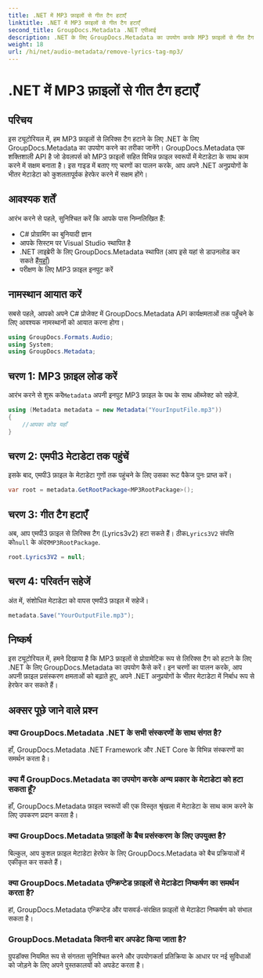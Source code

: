 ```yaml
---
title: .NET में MP3 फ़ाइलों से गीत टैग हटाएँ
linktitle: .NET में MP3 फ़ाइलों से गीत टैग हटाएँ
second_title: GroupDocs.Metadata .NET एपीआई
description: .NET के लिए GroupDocs.Metadata का उपयोग करके MP3 फ़ाइलों से गीत टैग हटाने का तरीका जानें। कुशल मेटाडेटा हेरफेर के लिए हमारे चरण-दर-चरण मार्गदर्शिका का पालन करें।
weight: 18
url: /hi/net/audio-metadata/remove-lyrics-tag-mp3/
---
```


# .NET में MP3 फ़ाइलों से गीत टैग हटाएँ

## परिचय
इस ट्यूटोरियल में, हम MP3 फ़ाइलों से लिरिक्स टैग हटाने के लिए .NET के लिए GroupDocs.Metadata का उपयोग करने का तरीका जानेंगे। GroupDocs.Metadata एक शक्तिशाली API है जो डेवलपर्स को MP3 फ़ाइलों सहित विभिन्न फ़ाइल स्वरूपों में मेटाडेटा के साथ काम करने में सक्षम बनाता है। इस गाइड में बताए गए चरणों का पालन करके, आप अपने .NET अनुप्रयोगों के भीतर मेटाडेटा को कुशलतापूर्वक हेरफेर करने में सक्षम होंगे।
## आवश्यक शर्तें
आरंभ करने से पहले, सुनिश्चित करें कि आपके पास निम्नलिखित हैं:
- C# प्रोग्रामिंग का बुनियादी ज्ञान
- आपके सिस्टम पर Visual Studio स्थापित है
-  .NET लाइब्रेरी के लिए GroupDocs.Metadata स्थापित (आप इसे यहां से डाउनलोड कर सकते हैं[यहाँ](https://releases.groupdocs.com/metadata/net/))
- परीक्षण के लिए MP3 फ़ाइल इनपुट करें

## नामस्थान आयात करें
सबसे पहले, आपको अपने C# प्रोजेक्ट में GroupDocs.Metadata API कार्यक्षमताओं तक पहुँचने के लिए आवश्यक नामस्थानों को आयात करना होगा।
```csharp
using GroupDocs.Formats.Audio;
using System;
using GroupDocs.Metadata;
```
## चरण 1: MP3 फ़ाइल लोड करें
 आरंभ करने से शुरू करें`Metadata` अपनी इनपुट MP3 फ़ाइल के पथ के साथ ऑब्जेक्ट को सहेजें.
```csharp
using (Metadata metadata = new Metadata("YourInputFile.mp3"))
{
    //आपका कोड यहाँ
}
```
## चरण 2: एमपी3 मेटाडेटा तक पहुंचें
इसके बाद, एमपी3 फ़ाइल के मेटाडेटा गुणों तक पहुंचने के लिए उसका रूट पैकेज पुनः प्राप्त करें।
```csharp
var root = metadata.GetRootPackage<MP3RootPackage>();
```
## चरण 3: गीत टैग हटाएँ
 अब, आप एमपी3 फ़ाइल से लिरिक्स टैग (Lyrics3v2) हटा सकते हैं। ठीक`Lyrics3V2` संपत्ति को`null` के अंदर`MP3RootPackage`.
```csharp
root.Lyrics3V2 = null;
```
## चरण 4: परिवर्तन सहेजें
अंत में, संशोधित मेटाडेटा को वापस एमपी3 फ़ाइल में सहेजें।
```csharp
metadata.Save("YourOutputFile.mp3");
```

## निष्कर्ष
इस ट्यूटोरियल में, हमने दिखाया है कि MP3 फ़ाइलों से प्रोग्रामेटिक रूप से लिरिक्स टैग को हटाने के लिए .NET के लिए GroupDocs.Metadata का उपयोग कैसे करें। इन चरणों का पालन करके, आप अपनी फ़ाइल प्रसंस्करण क्षमताओं को बढ़ाते हुए, अपने .NET अनुप्रयोगों के भीतर मेटाडेटा में निर्बाध रूप से हेरफेर कर सकते हैं।

## अक्सर पूछे जाने वाले प्रश्न
### क्या GroupDocs.Metadata .NET के सभी संस्करणों के साथ संगत है?
हाँ, GroupDocs.Metadata .NET Framework और .NET Core के विभिन्न संस्करणों का समर्थन करता है।
### क्या मैं GroupDocs.Metadata का उपयोग करके अन्य प्रकार के मेटाडेटा को हटा सकता हूँ?
हाँ, GroupDocs.Metadata फ़ाइल स्वरूपों की एक विस्तृत श्रृंखला में मेटाडेटा के साथ काम करने के लिए उपकरण प्रदान करता है।
### क्या GroupDocs.Metadata फ़ाइलों के बैच प्रसंस्करण के लिए उपयुक्त है?
बिल्कुल, आप कुशल फ़ाइल मेटाडेटा हेरफेर के लिए GroupDocs.Metadata को बैच प्रक्रियाओं में एकीकृत कर सकते हैं।
### क्या GroupDocs.Metadata एन्क्रिप्टेड फ़ाइलों से मेटाडेटा निष्कर्षण का समर्थन करता है?
हां, GroupDocs.Metadata एन्क्रिप्टेड और पासवर्ड-संरक्षित फ़ाइलों से मेटाडेटा निष्कर्षण को संभाल सकता है।
### GroupDocs.Metadata कितनी बार अपडेट किया जाता है?
ग्रुपडॉक्स नियमित रूप से संगतता सुनिश्चित करने और उपयोगकर्ता प्रतिक्रिया के आधार पर नई सुविधाओं को जोड़ने के लिए अपने पुस्तकालयों को अपडेट करता है।